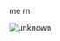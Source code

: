 me rn

![unknown](https://github.com/user-attachments/assets/62c88e43-e239-4de0-8aa1-7f0422973c6f)

<!---
JakubCygaro/JakubCygaro is a ✨ special ✨ repository because its `README.md` (this file) appears on your GitHub profile.
You can click the Preview link to take a look at your changes.
--->
